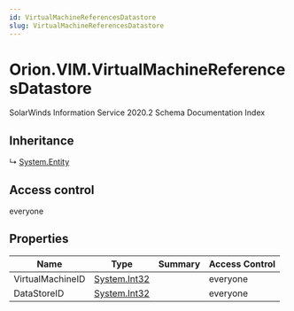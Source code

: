 ```yaml
---
id: VirtualMachineReferencesDatastore
slug: VirtualMachineReferencesDatastore
---
```


# Orion.VIM.VirtualMachineReferencesDatastore

SolarWinds Information Service 2020.2 Schema Documentation Index

## Inheritance

↳ [System.Entity](./../System/Entity)

## Access control

everyone

## Properties

| Name | Type | Summary | Access Control |
| ------ | ------ | ------ | ------ |
| VirtualMachineID | [System.Int32](https://docs.microsoft.com/en-us/dotnet/api/system.int32) |  | everyone |
| DataStoreID | [System.Int32](https://docs.microsoft.com/en-us/dotnet/api/system.int32) |  | everyone |


